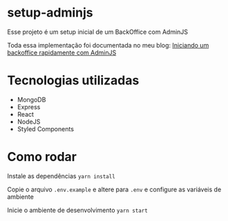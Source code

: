 # setup-adminjs

Esse projeto é um setup inicial de um BackOffice com AdminJS

Toda essa implementação foi documentada no meu blog: [Iniciando um backoffice rapidamente com AdminJS](https://caiofuzatto.com.br/post/iniciando-um-backoffice-rapidamente-com-adminjs/)

# Tecnologias utilizadas

- MongoDB
- Express
- React
- NodeJS
- Styled Components

# Como rodar

Instale as dependências `yarn install`

Copie o arquivo `.env.example` e altere para `.env` e configure as variáveis de ambiente

Inicie o ambiente de desenvolvimento `yarn start`